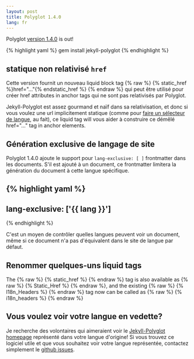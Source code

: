 ```yaml
---
layout: post
title: Polyglot 1.4.0
lang: fr
---
```


Polyglot [version 1.4.0](https://rubygems.org/gems/jekyll-polyglot/versions/1.4.0) is out!

{% highlight yaml %}
gem install jekyll-polyglot
{% endhighlight %}

## statique non relativisé `href`

Cette version fournit un nouveau liquid block tag {% raw %} {% static_href %}href="..."{% endstatic_href %} {% endraw %} qui peut être utilisé pour créer href attributes in anchor tags qui ne sont pas relativisés par Polyglot.

Jekyll-Polyglot est assez gourmand et naïf dans sa relativisation, et donc si vous voulez une url implicitement statique (comme pour [faire un sélecteur de langue](https://github.com/untra/polyglot/blob/master/site/_includes/sidebar.html#L40-L42), au fait), ce liquid tag will vous aider à construire ce démêlé href="..." tag in anchor elements.

## Génération exclusive de langage de site

Polyglot 1.4.0 ajoute le support pour `lang-exclusive: [ ]`  frontmatter dans les documents. S'il est ajouté à un document, ce frontmatter limitera la génération du document à cette langue spécifique.

{% highlight yaml %}
---
lang-exclusive: ['{{ lang }}']
---
{% endhighlight %}

C'est un moyen de contrôler quelles langues peuvent voir un document, même si ce document n'a pas d'équivalent dans le site de langue par défaut.

## Renommer quelques-uns liquid tags

The {% raw %} {% static_href %} {% endraw %} tag is also available as {% raw %} {% Static_Href %} {% endraw %}, and the existing {% raw %} {% I18n_Headers %} {% endraw %} tag now can be called as {% raw %} {% i18n_headers %} {% endraw %}

## Vous voulez voir votre langue en vedette?

Je recherche des volontaires qui aimeraient voir le [Jekyll-Polyglot homepage](https://polyglot.untra.io/) représenté dans votre langue d'origine! Si vous trouvez ce logiciel utile et que vous souhaitez voir votre langue représentée, contactez simplement le [github issues](https://github.com/untra/polyglot/issues).
